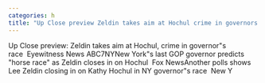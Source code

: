 ```yaml
---
categories: h
title: "Up Close preview Zeldin takes aim at Hochul crime in governors race  Eyewitness News ABC7NY"
---
```

Up Close preview: Zeldin takes aim at Hochul, crime in governor"s race&nbsp;&nbsp;Eyewitness News ABC7NYNew York"s last GOP governor predicts "horse race" as Zeldin closes in on Hochul&nbsp;&nbsp;Fox NewsAnother polls shows Lee Zeldin closing in on Kathy Hochul in NY governor"s race&nbsp;&nbsp;New Y